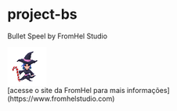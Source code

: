 # project-bs
Bullet Speel by FromHel Studio
<div style="display: flex;">
<img src="/sprites/ui/exec-icon.webp">
</div>
[acesse o site da FromHel para mais informações](https://www.fromhelstudio.com)

